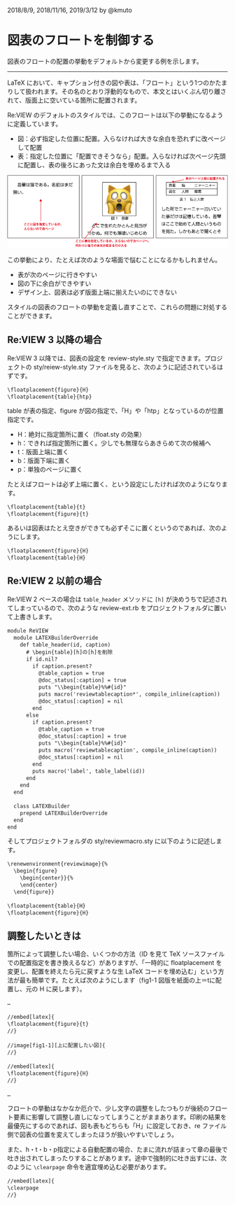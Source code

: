 2018/8/9, 2018/11/16, 2019/3/12 by @kmuto

# 図表のフロートを制御する

図表のフロートの配置の挙動をデフォルトから変更する例を示します。

----

LaTeX において、キャプション付きの図や表は、「フロート」という1つのかたまりして扱われます。その名のとおり浮動的なもので、本文とはいくぶん切り離されて、版面上に空いている箇所に配置されます。

Re:VIEW のデフォルトのスタイルでは、このフロートは以下の挙動になるように定義しています。

- 図：必ず指定した位置に配置。入らなければ大きな余白を恐れずに改ページして配置
- 表：指定した位置に「配置できそうなら」配置。入らなければ次ページ先頭に配置し、表の後ろにあった文は余白を埋めるまで入る

![Re:VIEWのデフォルトの図表配置ルール](images/flow1.png)

この挙動により、たとえば次のような場面で悩むことになるかもしれません。

- 表が次のページに行きやすい
- 図の下に余白ができやすい
- デザイン上、図表は必ず版面上端に揃えたいのにできない

スタイルの図表のフロートの挙動を定義し直すことで、これらの問題に対処することができます。

## Re:VIEW 3 以降の場合

Re:VIEW 3 以降では、図表の設定を review-style.sty で指定できます。プロジェクトの sty/reiew-style.sty ファイルを見ると、次のように記述されているはずです。

```
\floatplacement{figure}{H}
\floatplacement{table}{htp}
```

table が表の指定、figure が図の指定で、「H」や「htp」となっているのが位置指定です。

- H：絶対に指定箇所に置く（float.sty の効果）
- h：できれば指定箇所に置く。少しでも無理ならあきらめて次の候補へ
- t：版面上端に置く
- b：版面下端に置く
- p：単独のページに置く

たとえばフロートは必ず上端に置く、という設定にしたければ次のようになります。

```
\floatplacement{table}{t}
\floatplacement{figure}{t}
```

あるいは図表はたとえ空きができても必ずそこに置くというのであれば、次のようにします。

```
\floatplacement{figure}{H}
\floatplacement{table}{H}
```

## Re:VIEW 2 以前の場合

Re:VIEW 2 ベースの場合は `table_header` メソッドに `[h]` が決めうちで記述されてしまっているので、次のような review-ext.rb をプロジェクトフォルダに置いて上書きします。

```
module ReVIEW
  module LATEXBuilderOverride
    def table_header(id, caption)
      # \begin{table}[h]の[h]を削除
      if id.nil?
        if caption.present?
          @table_caption = true
          @doc_status[:caption] = true
          puts "\\begin{table}%%#{id}"
          puts macro('reviewtablecaption*', compile_inline(caption))
          @doc_status[:caption] = nil
        end
      else
        if caption.present?
          @table_caption = true
          @doc_status[:caption] = true
          puts "\\begin{table}%%#{id}"
          puts macro('reviewtablecaption', compile_inline(caption))
          @doc_status[:caption] = nil
        end
        puts macro('label', table_label(id))
      end
    end
  end

  class LATEXBuilder
    prepend LATEXBuilderOverride
  end
end
```

そしてプロジェクトフォルダの sty/reviewmacro.sty に以下のように記述します。

```
\renewenvironment{reviewimage}{%
  \begin{figure}
    \begin{center}}{%
    \end{center}
  \end{figure}}

\floatplacement{table}{H}
\floatplacement{figure}{H}
```

## 調整したいときは

箇所によって調整したい場合、いくつかの方法（ID を見て TeX ソースファイルでの配置指定を書き換えるなど）がありますが、「一時的に floatplacement を変更し、配置を終えたら元に戻すような生 LaTeX コードを埋め込む」という方法が最も簡単です。たとえば次のようにします（fig1-1 図版を紙面の上＝tに配置し、元の H に戻します）。

```
…

//embed[latex]{
\floatplacement{figure}{t}
//}

//image[fig1-1][上に配置したい図]{
//}

//embed[latex]{
\floatplacement{figure}{H}
//}

…
```

フロートの挙動はなかなか厄介で、少し文字の調整をしたつもりが後続のフロート要素に影響して調整し直しになってしまうことがままあります。印刷の結果を最優先にするのであれば、図も表もどちらも「H」に設定しておき、re ファイル側で図表の位置を変えてしまったほうが扱いやすいでしょう。

また、h・t・b・p指定による自動配置の場合、たまに流れが詰まって章の最後で吐き出されてしまったりすることがあります。途中で強制的に吐き出すには、次のように `\clearpage` 命令を適宜埋め込む必要があります。

```
//embed[latex]{
\clearpage
//}
```

